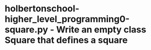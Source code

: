 # holbertonschool-higher_level_programming0-square.py - Write an empty class Square that defines a square
